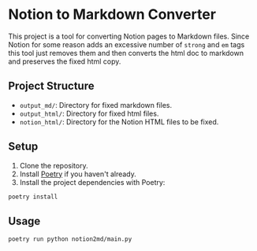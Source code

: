 # Notion to Markdown Converter

This project is a tool for converting Notion pages to Markdown files. Since Notion for some reason adds an excessive number of `strong` and `em` tags this tool just removes them and then converts the html doc to markdown and preserves the fixed html copy.

## Project Structure

- `output_md/`: Directory for fixed markdown files.
- `output_html/`: Directory for fixed html files.
- `notion_html/`: Directory for the Notion HTML files to be fixed.

## Setup

1. Clone the repository.
2. Install [Poetry](https://python-poetry.org/docs/#installation) if you haven't already.
3. Install the project dependencies with Poetry:

```sh
poetry install
```

## Usage
```sh
poetry run python notion2md/main.py
```
